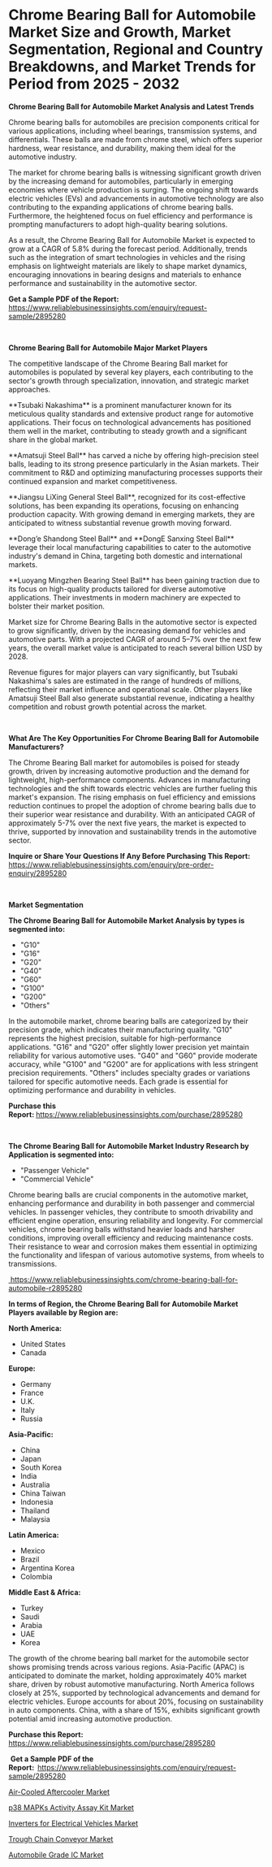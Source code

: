 <p><h1>Chrome Bearing Ball for Automobile Market Size and Growth, Market Segmentation, Regional and Country Breakdowns, and Market Trends for Period from 2025 -  2032</h1></p><p><strong>Chrome Bearing Ball for Automobile Market Analysis and Latest Trends</strong></p>
<p><p>Chrome bearing balls for automobiles are precision components critical for various applications, including wheel bearings, transmission systems, and differentials. These balls are made from chrome steel, which offers superior hardness, wear resistance, and durability, making them ideal for the automotive industry. </p><p>The market for chrome bearing balls is witnessing significant growth driven by the increasing demand for automobiles, particularly in emerging economies where vehicle production is surging. The ongoing shift towards electric vehicles (EVs) and advancements in automotive technology are also contributing to the expanding applications of chrome bearing balls. Furthermore, the heightened focus on fuel efficiency and performance is prompting manufacturers to adopt high-quality bearing solutions.</p><p>As a result, the Chrome Bearing Ball for Automobile Market is expected to grow at a CAGR of 5.8% during the forecast period. Additionally, trends such as the integration of smart technologies in vehicles and the rising emphasis on lightweight materials are likely to shape market dynamics, encouraging innovations in bearing designs and materials to enhance performance and sustainability in the automotive sector.</p></p>
<p><strong>Get a Sample PDF of the Report:&nbsp;</strong> <a href="https://www.reliablebusinessinsights.com/enquiry/request-sample/2895280?utm_campaign=1113&utm_medium=2&utm_source=Github&utm_content=ia&utm_term=15032025&utm_id=chrome-bearing-ball-for-automobile">https://www.reliablebusinessinsights.com/enquiry/request-sample/2895280</a></p>
<p>&nbsp;</p>
<p><strong>Chrome Bearing Ball for Automobile Major Market Players</strong></p>
<p><p>The competitive landscape of the Chrome Bearing Ball market for automobiles is populated by several key players, each contributing to the sector's growth through specialization, innovation, and strategic market approaches.</p><p>**Tsubaki Nakashima** is a prominent manufacturer known for its meticulous quality standards and extensive product range for automotive applications. Their focus on technological advancements has positioned them well in the market, contributing to steady growth and a significant share in the global market.</p><p>**Amatsuji Steel Ball** has carved a niche by offering high-precision steel balls, leading to its strong presence particularly in the Asian markets. Their commitment to R&D and optimizing manufacturing processes supports their continued expansion and market competitiveness.</p><p>**Jiangsu LiXing General Steel Ball**, recognized for its cost-effective solutions, has been expanding its operations, focusing on enhancing production capacity. With growing demand in emerging markets, they are anticipated to witness substantial revenue growth moving forward.</p><p>**Dong’e Shandong Steel Ball** and **DongE Sanxing Steel Ball** leverage their local manufacturing capabilities to cater to the automotive industry's demand in China, targeting both domestic and international markets.</p><p>**Luoyang Mingzhen Bearing Steel Ball** has been gaining traction due to its focus on high-quality products tailored for diverse automotive applications. Their investments in modern machinery are expected to bolster their market position.</p><p>Market size for Chrome Bearing Balls in the automotive sector is expected to grow significantly, driven by the increasing demand for vehicles and automotive parts. With a projected CAGR of around 5–7% over the next few years, the overall market value is anticipated to reach several billion USD by 2028.</p><p>Revenue figures for major players can vary significantly, but Tsubaki Nakashima's sales are estimated in the range of hundreds of millions, reflecting their market influence and operational scale. Other players like Amatsuji Steel Ball also generate substantial revenue, indicating a healthy competition and robust growth potential across the market.</p></p>
<p>&nbsp;</p>
<p><strong>What Are The Key Opportunities For Chrome Bearing Ball for Automobile Manufacturers?</strong></p>
<p><p>The Chrome Bearing Ball market for automobiles is poised for steady growth, driven by increasing automotive production and the demand for lightweight, high-performance components. Advances in manufacturing technologies and the shift towards electric vehicles are further fueling this market's expansion. The rising emphasis on fuel efficiency and emissions reduction continues to propel the adoption of chrome bearing balls due to their superior wear resistance and durability. With an anticipated CAGR of approximately 5-7% over the next five years, the market is expected to thrive, supported by innovation and sustainability trends in the automotive sector.</p></p>
<p><strong>Inquire or Share Your Questions If Any Before Purchasing This Report:</strong> <a href="https://www.reliablebusinessinsights.com/enquiry/pre-order-enquiry/2895280?utm_campaign=1113&utm_medium=2&utm_source=Github&utm_content=ia&utm_term=15032025&utm_id=chrome-bearing-ball-for-automobile">https://www.reliablebusinessinsights.com/enquiry/pre-order-enquiry/2895280</a></p>
<p>&nbsp;</p>
<p><strong>Market Segmentation</strong></p>
<p><strong>The Chrome Bearing Ball for Automobile Market Analysis by types is segmented into:</strong></p>
<p><ul><li>"G10"</li><li>"G16"</li><li>"G20"</li><li>"G40"</li><li>"G60"</li><li>"G100"</li><li>"G200"</li><li>"Others"</li></ul></p>
<p><p>In the automobile market, chrome bearing balls are categorized by their precision grade, which indicates their manufacturing quality. "G10" represents the highest precision, suitable for high-performance applications. "G16" and "G20" offer slightly lower precision yet maintain reliability for various automotive uses. "G40" and "G60" provide moderate accuracy, while "G100" and "G200" are for applications with less stringent precision requirements. "Others" includes specialty grades or variations tailored for specific automotive needs. Each grade is essential for optimizing performance and durability in vehicles.</p></p>
<p><strong>Purchase this Report:&nbsp;</strong><a href="https://www.reliablebusinessinsights.com/purchase/2895280?utm_campaign=1113&utm_medium=2&utm_source=Github&utm_content=ia&utm_term=15032025&utm_id=chrome-bearing-ball-for-automobile">https://www.reliablebusinessinsights.com/purchase/2895280</a></p>
<p>&nbsp;</p>
<p><strong>The Chrome Bearing Ball for Automobile Market Industry Research by Application is segmented into:</strong></p>
<p><ul><li>"Passenger Vehicle"</li><li>"Commercial Vehicle"</li></ul></p>
<p><p>Chrome bearing balls are crucial components in the automotive market, enhancing performance and durability in both passenger and commercial vehicles. In passenger vehicles, they contribute to smooth drivability and efficient engine operation, ensuring reliability and longevity. For commercial vehicles, chrome bearing balls withstand heavier loads and harsher conditions, improving overall efficiency and reducing maintenance costs. Their resistance to wear and corrosion makes them essential in optimizing the functionality and lifespan of various automotive systems, from wheels to transmissions.</p></p>
<p><a href="https://www.reliablebusinessinsights.com/chrome-bearing-ball-for-automobile-r2895280?utm_campaign=1113&utm_medium=2&utm_source=Github&utm_content=ia&utm_term=15032025&utm_id=chrome-bearing-ball-for-automobile">&nbsp;https://www.reliablebusinessinsights.com/chrome-bearing-ball-for-automobile-r2895280</a></p>
<p><strong>In terms of Region, the Chrome Bearing Ball for Automobile Market Players available by Region are:</strong></p>
<p>
    <p> <strong> North America: </strong>
        <ul>
            <li>United States</li>
            <li>Canada</li>
        </ul>
        </p> 
    <p> <strong> Europe: </strong>
        <ul>
            <li>Germany</li>
            <li>France</li>
            <li>U.K.</li>
            <li>Italy</li>
            <li>Russia</li>
        </ul>
        </p> 
    <p> <strong> Asia-Pacific: </strong>
        <ul>
            <li>China</li>
            <li>Japan</li>
            <li>South Korea</li>
            <li>India</li>
            <li>Australia</li>
            <li>China Taiwan</li>
            <li>Indonesia</li>
            <li>Thailand</li>
            <li>Malaysia</li>
        </ul>
        </p> 
    <p> <strong> Latin America: </strong>
        <ul>
            <li>Mexico</li>
            <li>Brazil</li>
            <li>Argentina Korea</li>
            <li>Colombia</li>
        </ul>
        </p> 
    <p> <strong> Middle East & Africa: </strong>
        <ul>
            <li>Turkey</li>
            <li>Saudi</li>
            <li>Arabia</li>
            <li>UAE</li>
            <li>Korea</li>
        </ul>
    </p>
    </p>
<p><p>The growth of the chrome bearing ball market for the automobile sector shows promising trends across various regions. Asia-Pacific (APAC) is anticipated to dominate the market, holding approximately 40% market share, driven by robust automotive manufacturing. North America follows closely at 25%, supported by technological advancements and demand for electric vehicles. Europe accounts for about 20%, focusing on sustainability in auto components. China, with a share of 15%, exhibits significant growth potential amid increasing automotive production.</p></p>
<p><strong>Purchase this Report: </strong><a href="https://www.reliablebusinessinsights.com/purchase/2895280?utm_campaign=1113&utm_medium=2&utm_source=Github&utm_content=ia&utm_term=15032025&utm_id=chrome-bearing-ball-for-automobile">https://www.reliablebusinessinsights.com/purchase/2895280</a></p>
<p>&nbsp;<strong>Get a Sample PDF of the Report:&nbsp;&nbsp;</strong><a href="https://www.reliablebusinessinsights.com/enquiry/request-sample/2895280?utm_campaign=1113&utm_medium=2&utm_source=Github&utm_content=ia&utm_term=15032025&utm_id=chrome-bearing-ball-for-automobile">https://www.reliablebusinessinsights.com/enquiry/request-sample/2895280</a></p>
<p><strong></strong></p>
<p><p><a href="https://github.com/edderkoliso1/Market-Research-Report-List-1/blob/main/air-cooled-aftercooler-market.md?utm_campaign=1113&utm_medium=2&utm_source=Github&utm_content=ia&utm_term=15032025&utm_id=chrome-bearing-ball-for-automobile">Air-Cooled Aftercooler Market</a></p><p><a href="https://github.com/seemagarbeha/Market-Research-Report-List-1/blob/main/p38-mapks-activity-assay-kit-market.md?utm_campaign=1113&utm_medium=2&utm_source=Github&utm_content=ia&utm_term=15032025&utm_id=chrome-bearing-ball-for-automobile">p38 MAPKs Activity Assay Kit Market</a></p><p><a href="https://github.com/sarialahipff/Market-Research-Report-List-1/blob/main/inverters-for-electrical-vehicles-market.md?utm_campaign=1113&utm_medium=2&utm_source=Github&utm_content=ia&utm_term=15032025&utm_id=chrome-bearing-ball-for-automobile">Inverters for Electrical Vehicles Market</a></p><p><a href="https://github.com/karydacamu/Market-Research-Report-List-1/blob/main/trough-chain-conveyor-market.md?utm_campaign=1113&utm_medium=2&utm_source=Github&utm_content=ia&utm_term=15032025&utm_id=chrome-bearing-ball-for-automobile">Trough Chain Conveyor Market</a></p><p><a href="https://github.com/mafeasavzal/Market-Research-Report-List-1/blob/main/automobile-grade-ic-market.md?utm_campaign=1113&utm_medium=2&utm_source=Github&utm_content=ia&utm_term=15032025&utm_id=chrome-bearing-ball-for-automobile">Automobile Grade IC Market</a></p></p>